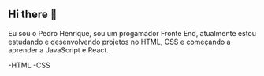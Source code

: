 ## Hi there 👋

Eu sou o Pedro Henrique, sou um progamador Fronte End, atualmente estou estudando e desenvolvendo projetos no HTML, CSS e começando a aprender a JavaScript e React.

  -HTML
  -CSS
